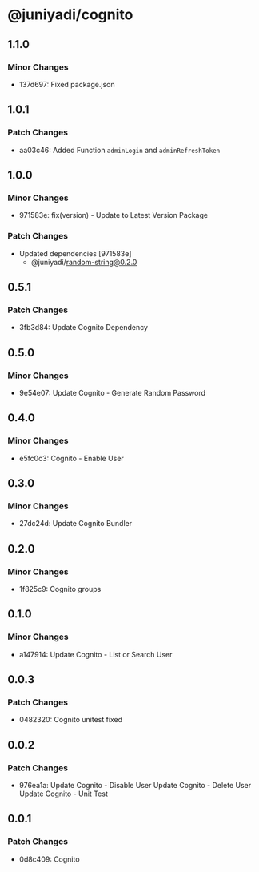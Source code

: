# @juniyadi/cognito

## 1.1.0

### Minor Changes

- 137d697: Fixed package.json

## 1.0.1

### Patch Changes

- aa03c46: Added Function `adminLogin` and `adminRefreshToken`

## 1.0.0

### Minor Changes

- 971583e: fix(version) - Update to Latest Version Package

### Patch Changes

- Updated dependencies [971583e]
  - @juniyadi/random-string@0.2.0

## 0.5.1

### Patch Changes

- 3fb3d84: Update Cognito Dependency

## 0.5.0

### Minor Changes

- 9e54e07: Update Cognito - Generate Random Password

## 0.4.0

### Minor Changes

- e5fc0c3: Cognito - Enable User

## 0.3.0

### Minor Changes

- 27dc24d: Update Cognito Bundler

## 0.2.0

### Minor Changes

- 1f825c9: Cognito groups

## 0.1.0

### Minor Changes

- a147914: Update Cognito - List or Search User

## 0.0.3

### Patch Changes

- 0482320: Cognito unitest fixed

## 0.0.2

### Patch Changes

- 976ea1a: Update Cognito - Disable User
  Update Cognito - Delete User
  Update Cognito - Unit Test

## 0.0.1

### Patch Changes

- 0d8c409: Cognito
